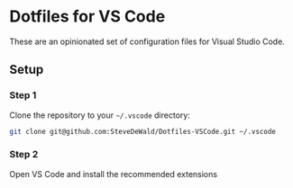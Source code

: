 # Dotfiles for VS Code

These are an opinionated set of configuration files for Visual Studio Code.

## Setup

### Step 1

Clone the repository to your `~/.vscode` directory:

```sh
git clone git@github.com:SteveDeWald/Dotfiles-VSCode.git ~/.vscode
```

### Step 2

Open VS Code and install the recommended extensions
